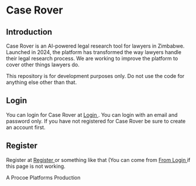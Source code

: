 # Case Rover

## Introduction

Case Rover is an AI-powered legal research tool for lawyers in Zimbabwe. Launched in 2024, the platform has transformed the way lawyers handle their legal research process. We are working to improve the platform to cover other things lawyers do.

This repository is for development purposes only. Do not use the code for anything else other than that.

## Login
You can login for Case Rover at [ Login ]( caserover.co.zw/login ) . You can login with an email and password only. If you have not registered for Case Rover be sure to create an account first.

## Register
Register at [ Register ]( caserover.co.zw/register ) or something like that (You can come from [ From Login ]( caserover.co.zw/login ) if this page is not working.

A Procoe Platforms Production

